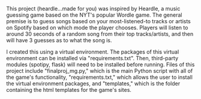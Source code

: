 This project (heardle...made for you) was inspired by Heardle, a music guessing game based on the NYT's popular Wordle game. The general premise is to guess songs based on your most-listened-to tracks or artists on Spotify based on which mode the player chooses. Players will listen to around 30 seconds of a random song from their top tracks/artists, and then will have 3 guesses as to what the song is. 

I created this using a virtual environment. The packages of this virtual environment can be installed via "requirements.txt". Then, third-party modules (spotipy, flask) will need to be installed before running. Files of this project include "finalproj_mg.py," which is the main Python script with all of the game's functionality, "requirements.txt," which allows the user to install the virtual environment packages, and "templates," which is the folder containing the html templates for the game's sites. 